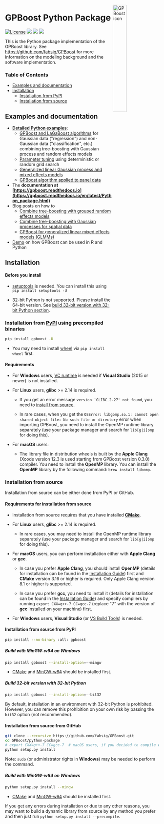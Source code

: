 <img src="https://github.com/fabsig/GPBoost/blob/master/docs/logo/gpboost_logo.png?raw=true"
     alt="GPBoost icon"
     align = "right"
     width="30%" />

# GPBoost Python Package

[![License](https://img.shields.io/badge/Licence-Apache%202.0-green.svg)](https://github.com/fabsig/GPBoost/blob/master/LICENSE)
[<img src="https://img.shields.io/pypi/pyversions/gpboost.svg?logo=python&logoColor=white">](https://pypi.org/project/gpboost)
[<img src="https://img.shields.io/pypi/v/gpboost.svg?logo=pypi&logoColor=white">](https://pypi.org/project/gpboost)
[<img src="https://pepy.tech/badge/gpboost">](https://pepy.tech/project/gpboost)

This is the Python package implementation of the GPBoost library. See https://github.com/fabsig/GPBoost for more information on the modeling background and the software implementation.

### Table of Contents
* [Examples and documentation](#examples-and-documentation)
* [Installation](#installation)
  * [Installation from PyPI](#installation-from-pypi-using-precompiled-binaries)
  * [Installation from source](#installation-from-source)


## Examples and documentation

* [**Detailed Python examples**](https://github.com/fabsig/GPBoost/tree/master/examples/python-guide):
  * [GPBoost and LaGaBoost algorithms](https://github.com/fabsig/GPBoost/tree/master/examples/python-guide/GPBoost_algorithm.py) for Gaussian data ("regression") and non-Gaussian data ("classification", etc.) combining tree-boosting with Gaussian process and random effects models
  * [Parameter tuning](https://github.com/fabsig/GPBoost/tree/master/examples/python-guide/parameter_tuning.py) using deterministic or random grid search
  * [Generalized linear Gaussian process and mixed effects models](https://github.com/fabsig/GPBoost/tree/master/examples/python-guide/generalized_linear_Gaussian_process_mixed_effects_models.py)
  * [GPBoost algorithm applied to panel data](https://github.com/fabsig/GPBoost/tree/master/examples/python-guide/panel_data_example.py)
* The **documentation at [https://gpboost.readthedocs.io](https://gpboost.readthedocs.io/en/latest/Python_package.html)**
* Blog posts on how to 
   * [Combine tree-boosting with grouped random effects models](https://towardsdatascience.com/tree-boosted-mixed-effects-models-4df610b624cb) 
   * [Combine tree-boosting with Gaussian processes for spatial data](https://towardsdatascience.com/tree-boosting-for-spatial-data-789145d6d97d)
   * [GPBoost for generalized linear mixed effects models (GLMMs)](https://towardsdatascience.com/generalized-linear-mixed-effects-models-in-r-and-python-with-gpboost-89297622820c) 
* [Demo](https://htmlpreview.github.io/?https://github.com/fabsig/GPBoost/blob/master/examples/GPBoost_demo.html) on how GPBoost can be used in R and Python


## Installation

#### Before you install

* [setuptools](https://pypi.org/project/setuptools) is needed. You can install this using ``pip install setuptools -U``

* 32-bit Python is not supported. Please install the 64-bit version. See [build 32-bit version with 32-bit Python section](#build-32-bit-version-with-32-bit-python).

### Installation from [PyPI](https://pypi.org/project/gpboost) using precompiled binaries

```sh
pip install gpboost -U
```

* You may need to install [wheel](https://pythonwheels.com) via ``pip install wheel`` first.

#### Requirements

* For **Windows** users, [VC runtime](https://support.microsoft.com/en-us/help/2977003/the-latest-supported-visual-c-downloads) is needed if **Visual Studio** (2015 or newer) is not installed.

* For **Linux** users, **glibc** >= 2.14 is required. 

  * If you get an error message ``version `GLIBC_2.27' not found``, you need to [install from source](#installation-from-source).
  
  * In rare cases, when you get the ``OSError: libgomp.so.1: cannot open shared object file: No such file or directory`` error when importing GPBoost, you need to install the OpenMP runtime library separately (use your package manager and search for ``lib[g|i]omp`` for doing this).

* For **macOS** users:

  * The library file in distribution wheels is built by the **Apple Clang** (Xcode version 12.3 is used starting from GPBoost version 0.3.0) compiler. You need to install the **OpenMP** library. You can install the **OpenMP** library by the following command: ``brew install libomp``.

### Installation from source

Installation from source can be either done from PyPI or GitHub.

#### Requirements for installation from source

* Installation from source requires that you have installed [**CMake**](https://cmake.org/).

* For **Linux** users, **glibc** >= 2.14 is required. 

  * In rare cases, you may need to install the OpenMP runtime library separately (use your package manager and search for ``lib[g|i]omp`` for doing this).

* For **macOS** users, you can perform installation either with **Apple Clang** or **gcc**.

  * In case you prefer **Apple Clang**, you should install **OpenMP** (details for installation can be found in the [Installation Guide](https://github.com/fabsig/GPBoost/blob/master/docs/Installation_guide.rst#apple-clang)) first and **CMake** version 3.16 or higher is required. Only Apple Clang version 8.1 or higher is supported.

  * In case you prefer **gcc**, you need to install it (details for installation can be found in the [Installation Guide](https://github.com/fabsig/GPBoost/blob/master/docs/Installation_guide.rst#gcc)) and specify compilers by running ``export CXX=g++-7 CC=gcc-7`` (replace "7" with the version of **gcc** installed on your machine) first.

* For **Windows** users, **Visual Studio** (or [VS Build Tools](https://visualstudio.microsoft.com/downloads/)) is needed. 


#### Installation from source from PyPI

```sh
pip install --no-binary :all: gpboost
```

##### Build with MinGW-w64 on Windows

```sh
pip install gpboost --install-option=--mingw
```

* [CMake](https://cmake.org/) and [MinGW-w64](https://www.mingw-w64.org/) should be installed first.


##### Build 32-bit version with 32-bit Python

```sh
pip install gpboost --install-option=--bit32
```

By default, installation in an environment with 32-bit Python is prohibited. However, you can remove this prohibition on your own risk by passing the ``bit32`` option (not recommended).


#### Installation from source from GitHub

```sh
git clone --recursive https://github.com/fabsig/GPBoost.git
cd GPBoost/python-package
# export CXX=g++-7 CC=gcc-7  # macOS users, if you decided to compile with gcc, don't forget to specify compilers (replace "7" with version of gcc installed on your machine)
python setup.py install
```

Note: ``sudo`` (or administrator rights in **Windows**) may be needed to perform the command.

##### Build with MinGW-w64 on Windows

```sh
python setup.py install --mingw
```
* [CMake](https://cmake.org/) and [MinGW-w64](https://www.mingw-w64.org/) should be installed first.

If you get any errors during installation or due to any other reasons, you may want to build a dynamic library from source by any method you prefer and then just run ``python setup.py install --precompile``.
